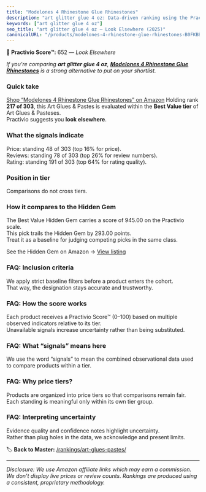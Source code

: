 ```yaml
---
title: "Modelones 4 Rhinestone Glue Rhinestones"
description: "art glitter glue 4 oz: Data-driven ranking using the Practivio Score™. Positioned by quality, value, demand, findability, momentum."
keywords: ["art glitter glue 4 oz"]
seo_title: "art glitter glue 4 oz — Look Elsewhere (2025)"
canonicalURL: "/products/modelones-4-rhinestone-glue-rhinestones-B0FKBBHZVG/"
---
```


**🚫 Practivio Score™:** 652 — _Look Elsewhere_


*If you're comparing **art glitter glue 4 oz**, **[Modelones 4 Rhinestone Glue Rhinestones](https://www.amazon.com/dp/B0FKBBHZVG?tag=practivio-20)** is a strong alternative to put on your shortlist.*
### Quick take
[Shop “Modelones 4 Rhinestone Glue Rhinestones” on Amazon](https://www.amazon.com/dp/B0FKBBHZVG?tag=practivio-20)
Holding rank **217 of 303**, this Art Glues & Pastes is evaluated within the **Best Value tier** of Art Glues & Pasteses.  
Practivio suggests you **look elsewhere**.

### What the signals indicate
Price: standing 48 of 303 (top 16% for price).  
Reviews: standing 78 of 303 (top 26% for review numbers).  
Rating: standing 191 of 303 (top 64% for rating quality).  

### Position in tier
Comparisons do not cross tiers.

### How it compares to the Hidden Gem
The Best Value Hidden Gem carries a score of 945.00 on the Practivio scale.  
This pick trails the Hidden Gem by 293.00 points.  
Treat it as a baseline for judging competing picks in the same class.  

See the Hidden Gem on Amazon → [View listing](https://www.amazon.com/dp/B00178QQJ8?tag=practivio-20)

### FAQ: Inclusion criteria
We apply strict baseline filters before a product enters the cohort.  
That way, the designation stays accurate and trustworthy.

### FAQ: How the score works
Each product receives a Practivio Score™ (0–100) based on multiple observed indicators relative to its tier.  
Unavailable signals increase uncertainty rather than being substituted.

### FAQ: What “signals” means here
We use the word “signals” to mean the combined observational data used to compare products within a tier.

### FAQ: Why price tiers?
Products are organized into price tiers so that comparisons remain fair.  
Each standing is meaningful only within its own tier group.

### FAQ: Interpreting uncertainty
Evidence quality and confidence notes highlight uncertainty.  
Rather than plug holes in the data, we acknowledge and present limits.


🏷️ **Back to Master:** [/rankings/art-glues-pastes/](/rankings/art-glues-pastes/)

---
_Disclosure: We use Amazon affiliate links which may earn a commission. We don’t display live prices or review counts. Rankings are produced using a consistent, proprietary methodology._
